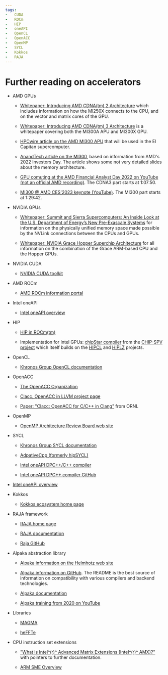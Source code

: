 ```yaml
---
tags:
-   CUDA
-   ROCm
-   HIP
-   oneAPI
-   OpenCL
-   OpenACC
-   OpenMP
-   SYCL
-   Kokkos
-   RAJA
---
```


# Further reading on accelerators

-   AMD GPUs
  
    -   [Whitepaper: Introducing AMD CDNA(tm) 2 Architecture](https://www.amd.com/content/dam/amd/en/documents/instinct-business-docs/white-papers/amd-cdna2-white-paper.pdf)
        which includes information on how the MI250X connects to the CPU, and on the vector and matrix cores of the GPU.
  
    -   [Whitepaper: Introducing AMD CDNA(tm) 3 Architecture](https://www.amd.com/content/dam/amd/en/documents/instinct-tech-docs/white-papers/amd-cdna-3-white-paper.pdf)
        is a whitepaper covering both the MI300A APU and MI300X GPU.
  
    -   [HPCwire article on the AMD MI300 APU](https://www.hpcwire.com/2022/06/21/amds-mi300-apus-to-power-exascale-el-capitan-supercomputer/)
        that will be used in the El Capitan supercomputer.

    -   [AnandTech article on the MI300](https://www.anandtech.com/show/17445/amd-combining-cdna-3-and-zen-4-for-mi300-data-center-apu-in-2023),
        based on information from AMD's 2022 Investors Day. The article shows some not very detailed slides about the memory architecture.

    -   [GPU comuting at the AMD Financial Analyst Day 2022 on YouTube (not an official AMD recording)](https://youtu.be/-VYHtSseX9k?t=4130). The CDNA3 part starts at 1:07:50.

    -   [MI300 @ AMD CES'2023 keynote (YouTube)](https://youtu.be/OMxU4BDIm4M?t=5382). The MI300 part starts at 1:29:42.

-   NVIDIA GPUs

    -   [Whitepaper: Summit and Sierra Supercomputers: An Inside Look at the U.S. Department of Energy’s New Pre-Exascale Systems](http://www.teratec.eu/actu/calcul/Nvidia_Coral_White_Paper_Final_3_1.pdf) 
        for information on the physically unified memory space made possible by the NVLink connections
        between the CPUs and GPUs. 

    -   [Whitepaper: NVIDIA Grace Hopper Superchip Architecture](https://nvdam.widen.net/s/qjzrmfdn2j/nvidia-grace-hopper-superchip-architecture-whitepaper-v1.0)
         for all information on the combination of the Grace ARM-based CPU and the Hopper GPUs.

-   NVIDIA CUDA

    -   [NVIDIA CUDA toolkit](https://developer.nvidia.com/cuda-toolkit)

-   AMD ROCm

    -   [AMD ROCm information portal](https://docs.amd.com/)


-   Intel oneAPI

    -   [Intel oneAPI overview](https://www.intel.com/content/www/us/en/developer/tools/oneapi/overview.html)

-   HIP

    -   [HIP in ROCm(tm)](https://rocm.docs.amd.com/projects/HIP/en/latest/)
    
    -   Implementation for Intel GPUs: 
        [chipStar compiler](https://github.com/CHIP-SPV/chipStar) from the 
        [CHIP-SPV project](https://github.com/CHIP-SPV) which itself builds on the
        [HIPCL](https://github.com/cpc/hipcl) and
        [HIPLZ](https://www.anl.gov/argonne-scientific-publications/pub/183259) projects.

-   OpenCL

    -   [Khronos Group OpenCL documentation](https://www.khronos.org/opencl/)

-   OpenACC

    -   [The OpenACC Organization](https://www.openacc.org)

    -   [Clacc, OpenACC in LLVM project page](https://www.exascaleproject.org/highlight/clacc-an-open-source-openacc-compiler-and-source-code-translation-project/)

    -   [Paper: "Clacc: OpenACC for C/C++ in Clang"](https://doi.org/10.1177/10943420241261976)
        from ORNL

-   OpenMP

    -   [OpenMP Architecture Review Board web site](https://www.openmp.org/)

-   SYCL

    -   [Khronos Group SYCL documentation](https://www.khronos.org/sycl/resources)

    -   [AdpativeCpp (formerly hipSYCL)](https://github.com/AdaptiveCpp/AdaptiveCpp)

    -   [Intel oneAPI DPC++/C++ compiler](https://www.intel.com/content/www/us/en/developer/tools/oneapi/dpc-compiler.html)

    -   [Intel oneAPI DPC++ compiler GitHub](https://github.com/intel/llvm/tree/sycl#oneapi-dpc-compiler)

-   [Intel oneAPI overview](https://www.intel.com/content/www/us/en/developer/tools/oneapi/overview.html)

-   Kokkos

    -   [Kokkos ecosystem home page](https://kokkos.org/)

-   RAJA framework

    -   [RAJA home page](https://computing.llnl.gov/projects/raja-managing-application-portability-next-generation-platforms)

    -   [RAJA documentation](https://raja.readthedocs.io/)
  
    -   [Raja GitHub](https://github.com/LLNL/RAJA)

-   Alpaka abstraction library

    -   [Alpaka information on the Helmhotz web site](https://helmholtz.software/software/alpaka)

    -   [Alpaka information on GitHub](https://github.com/alpaka-group/alpaka). The README is the best
        source of information on compatibility with various compilers and backend technologies.

    -   [Alpaka documentation](https://alpaka.readthedocs.io/en/stable/)

    -   [Alpaka training from 2020 on YouTube](https://www.youtube.com/playlist?list=PLVyQXsMxRYdEoahVQAqf9_rewGj3VkXb4)

-   Libraries

    -   [MAGMA](https://icl.utk.edu/magma/)

    -   [heFFTe](https://icl.utk.edu/fft/)

-   CPU instruction set extensions

    -   ["What is Intel^(r)^ Advanced Matrix Extensions (Intel^(r)^ AMX)?"](https://www.intel.com/content/www/us/en/products/docs/accelerator-engines/what-is-intel-amx.html)
        with pointers to further documentation.

    -   [ARM SME Overview](https://developer.arm.com/documentation/109246/0100/SME-Overview)
  